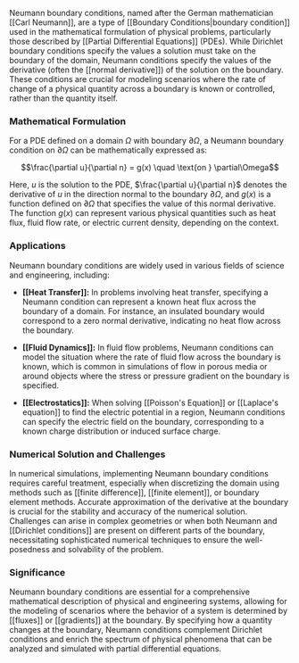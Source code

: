 Neumann boundary conditions, named after the German mathematician [[Carl Neumann]], are a type of [[Boundary Conditions|boundary condition]] used in the mathematical formulation of physical problems, particularly those described by [[Partial Differential Equations]] (PDEs). While Dirichlet boundary conditions specify the values a solution must take on the boundary of the domain, Neumann conditions specify the values of the derivative (often the [[normal derivative]]) of the solution on the boundary. These conditions are crucial for modeling scenarios where the rate of change of a physical quantity across a boundary is known or controlled, rather than the quantity itself.

### Mathematical Formulation

For a PDE defined on a domain $\Omega$ with boundary $\partial\Omega$, a Neumann boundary condition on $\partial\Omega$ can be mathematically expressed as:

$$\frac{\partial u}{\partial n} = g(x) \quad \text{on } \partial\Omega$$

Here, $u$ is the solution to the PDE, $\frac{\partial u}{\partial n}$ denotes the derivative of $u$ in the direction normal to the boundary $\partial\Omega$, and $g(x)$ is a function defined on $\partial\Omega$ that specifies the value of this normal derivative. The function $g(x)$ can represent various physical quantities such as heat flux, fluid flow rate, or electric current density, depending on the context.

### Applications

Neumann boundary conditions are widely used in various fields of science and engineering, including:

- **[[Heat Transfer]]:** In problems involving heat transfer, specifying a Neumann condition can represent a known heat flux across the boundary of a domain. For instance, an insulated boundary would correspond to a zero normal derivative, indicating no heat flow across the boundary.

- **[[Fluid Dynamics]]:** In fluid flow problems, Neumann conditions can model the situation where the rate of fluid flow across the boundary is known, which is common in simulations of flow in porous media or around objects where the stress or pressure gradient on the boundary is specified.

- **[[Electrostatics]]:** When solving [[Poisson's Equation]] or [[Laplace's equation]] to find the electric potential in a region, Neumann conditions can specify the electric field on the boundary, corresponding to a known charge distribution or induced surface charge.

### Numerical Solution and Challenges

In numerical simulations, implementing Neumann boundary conditions requires careful treatment, especially when discretizing the domain using methods such as [[finite difference]], [[finite element]], or boundary element methods. Accurate approximation of the derivative at the boundary is crucial for the stability and accuracy of the numerical solution. Challenges can arise in complex geometries or when both Neumann and [[Dirichlet conditions]] are present on different parts of the boundary, necessitating sophisticated numerical techniques to ensure the well-posedness and solvability of the problem.

### Significance

Neumann boundary conditions are essential for a comprehensive mathematical description of physical and engineering systems, allowing for the modeling of scenarios where the behavior of a system is determined by [[fluxes]] or [[gradients]] at the boundary. By specifying how a quantity changes at the boundary, Neumann conditions complement Dirichlet conditions and enrich the spectrum of physical phenomena that can be analyzed and simulated with partial differential equations.